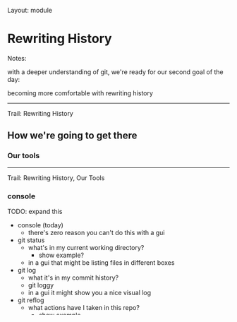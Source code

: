 Layout: module

# Rewriting History

Notes:

with a deeper understanding of git, we're ready for our second goal of the day:

becoming more comfortable with rewriting history

---

Trail: Rewriting History

## How we're going to get there

### Our tools

---

Trail: Rewriting History, Our Tools

### console

TODO: expand this

- console (today)
  - there's zero reason you can't do this with a gui
- git status
  - what's in my current working directory?
    - show example?
  - in a gui that might be listing files in different boxes
- git log
  - what it's in my commit history?
  - git loggy
  - in a gui it might show you a nice visual log
- git reflog
  - what actions have I taken in this repo?
    - show example
  - may or may not be accessible in your gui!

---

TODO: ditch this?

### With a phone booth

<!-- .element: class="fragment" -->

Notes:

I used to be scared of it too

...

that's right, we're going to time travel in a phone booth, like some of the greatest heroes in the history of mankind

---

Trail: Rewriting History, Setting The Scene

IMAGE: bill & ted in a phone booth

Notes:

I apologize for using a movie from 1989 iin this talk

but I am old and it's what I know

If there's an appropriate replacement made more recently, pretend that's what I'm talking about.

---

Layout: module

# **Spoiler Alert!!!**

---

Trail: Rewriting History, Setting The Scene

IMAGE: plot summary

Notes:

a quick plot summary for those who were not born until 10 years after this classic:

two high school students named bill & ted are in danger of flunking their history final,

which we find out would be catastrophic

as their awful garage band named wyld stallyns (spelled like that)

goes on to form the basis of a utopian society hundreds of years in the future.

to pass their final, a guy from that future society named rufus brings them a time-travelling phone booth

so they can learn about history

instead of learning about history, they steal historical figures and bring them back to their history final in 1989.

and hilarity ensues.

---

Trail: Context, Setting The Scene

## Help Bill & Ted pass their history final

IMAGE: future utopian society

---

Trail: Context, Setting The Scene

LineNumbers: 1,6|1,5|1,4|1,3|1,2

```text
> git loggy
e5e5e5e5e 5) form basis for future utopian society
d4d4d4d4d 4) deliver history report
c3c3c3c3c 3) find napoleon at the waterpark
b2b2b2b2b 2) collect historical figures
a1a1a1a1a 1) acquire phone booth at the circle k
```

IMAGE: these 4 things

Notes:

and this is how are we going to help them pass their history final

we're going to seek this git log

---
